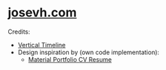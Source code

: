 # [josevh.com](http://josevh.com)

Credits:
  * [Vertical Timeline](https://codyhouse.co/gem/vertical-timeline/)
  * Design inspiration by (own code implementation):
    * [Material Portfolio CV Resume](http://demo.deviserweb.com/material-portfolio-cv-resume/#portfolio)
